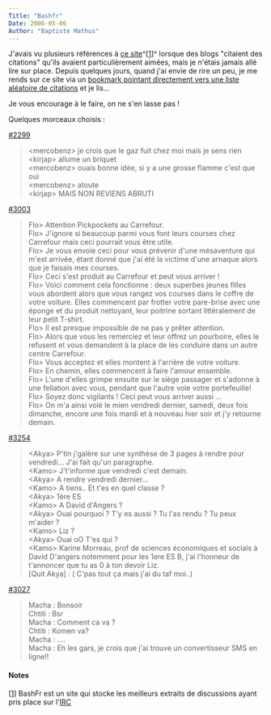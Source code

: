 ```yaml
---
Title: "Bashfr"
Date: 2006-05-06
Author: "Baptiste Mathus"
---
```




J'avais vu plusieurs références à [ce
site](www.bashfr.org)^[[1](#pnote-220-1)]^ lorsque des blogs "citaient
des citations" qu'ils avaient particulièrement aimées, mais je n'étais
jamais allé lire sur place. Depuis quelques jours, quand j'ai envie de
rire un peu, je me rends sur ce site via un [bookmark pointant
directement vers une liste aléatoire de
citations](http://www.bashfr.org/?sort=random) et je lis...

Je vous encourage à le faire, on ne s'en lasse pas !

Quelques morceaux choisis :

[\#2299](http://www.bashfr.org/?2299)

> \<mercobenz\> je crois que le gaz fuit chez moi mais je sens rien\
>  \<kirjap\> allume un briquet\
>  \<mercobenz\> ouais bonne idée, si y a une grosse flamme c'est que
> oui\
>  \<mercobenz\> atoute\
>  \<kirjap\> MAIS NON REVIENS ABRUTI

[\#3003](http://www.bashfr.org/?3003)

> Flo\> Attention Pickpockets au Carrefour.\
>  Flo\> J'ignore si beaucoup parmi vous font leurs courses chez
> Carrefour mais ceci pourrait vous être utile.\
>  Flo\> Je vous envoie ceci pour vous prévenir d'une mésaventure qui
> m'est arrivée, étant donné que j'ai été la victime d'une arnaque alors
> que je faisais mes courses.\
>  Flo\> Ceci s'est produit au Carrefour et peut vous arriver !\
>  Flo\> Voici comment cela fonctionne : deux superbes jeunes filles
> vous abordent alors que vous rangez vos courses dans le coffre de
> votre voiture. Elles commencent par frotter votre pare-brise avec une
> éponge et du produit nettoyant, leur poitrine sortant littéralement de
> leur petit T-shirt.\
>  Flo\> Il est presque impossible de ne pas y prêter attention.\
>  Flo\> Alors que vous les remerciez et leur offrez un pourboire, elles
> le refusent et vous demandent à la place de les conduire dans un autre
> centre Carrefour.\
>  Flo\> Vous acceptez et elles montent à l'arrière de votre voiture.\
>  Flo\> En chemin, elles commencent à faire l'amour ensemble.\
>  Flo\> L'une d'elles grimpe ensuite sur le siège passager et s'adonne
> à une fellation avec vous, pendant que l'autre vole votre
> portefeuille!\
>  Flo\> Soyez donc vigilants ! Ceci peut vous arriver aussi ...\
>  Flo\> On m'a ainsi volé le mien vendredi dernier, samedi, deux fois
> dimanche, encore une fois mardi et à nouveau hier soir et j'y retourne
> demain.

[\#3254](http://www.bashfr.org/?3254)

> \<Akya\> P'tin j'galère sur une synthèse de 3 pages à rendre pour
> vendredi... J'ai fait qu'un paragraphe.\
>  \<Kamo\> J't'informe que vendredi c'est demain.\
>  \<Akya\> A rendre vendredi dernier...\
>  \<Kamo\> A tiens.. Et t'es en quel classe ?\
>  \<Akya\> 1ère ES\
>  \<Kamo\> A David d'Angers ?\
>  \<Akya\> Ouai pourquoi ? T'y es aussi ? Tu l'as rendu ? Tu peux
> m'aider ?\
>  \<Kamo\> Liz ?\
>  \<Akya\> Ouai oO T'es qui ?\
>  \<Kamo\> Karine Morreau, prof de sciences économiques et socials à
> David D'angers notemment pour les 1ere ES B, j'ai l'honneur de
> t'annoncer que tu as 0 à ton devoir Liz.\
>  [Quit Akya] : ( C'pas tout ça mais j'ai du taf moi..)

[\#3027](http://www.bashfr.org/?3027)

> Macha : Bonsoir\
>  Chtiti : Bsr\
>  Macha : Comment ca va ?\
>  Chtiti : Komen va?\
>  Macha : ....\
>  Macha : Eh les gars, je crois que j'ai trouve un convertisseur SMS en
> ligne!!

#### Notes

[[1](#rev-pnote-220-1)] BashFr est un site qui stocke les meilleurs
extraits de discussions ayant pris place sur
l'[IRC](http://fr.wikipedia.org/wiki/Irc)

